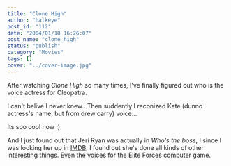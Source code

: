 ```yaml
---
title: "Clone High"
author: "halkeye"
post_id: "112"
date: "2004/01/18 16:26:07"
post_name: "clone_high"
status: "publish"
category: "Movies"
tags: []
cover: "../cover-image.jpg"
---
```


After watching _Clone High_ so many times, I've finally figured out who is the voice actress for Cleopatra.

I can't belive I never knew.. Then suddently I reconized Kate (dunno actress's name, but from drew carry) voice...

Its soo cool now :)

And I just found out that Jeri Ryan was actually in _Who's the boss_, I since I was looking her up in [IMDB](https://www.imdb.com/), I found out she's done all kinds of other interesting things. Even the voices for the Elite Forces computer game.